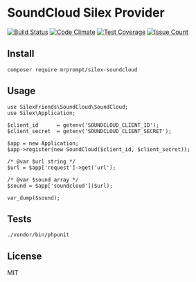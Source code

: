 # SoundCloud Silex Provider

[![Build Status](https://travis-ci.org/SilexFriends/SoundCloud.svg?branch=master)](https://travis-ci.org/SilexFriends/SoundCloud)
[![Code Climate](https://codeclimate.com/github/SilexFriends/SoundCloud/badges/gpa.svg)](https://codeclimate.com/github/SilexFriends/SoundCloud)
[![Test Coverage](https://codeclimate.com/github/SilexFriends/SoundCloud/badges/coverage.svg)](https://codeclimate.com/github/SilexFriends/SoundCloud/coverage)
[![Issue Count](https://codeclimate.com/github/SilexFriends/SoundCloud/badges/issue_count.svg)](https://codeclimate.com/github/SilexFriends/SoundCloud)

## Install
```
composer require mrprompt/silex-soundcloud
```

## Usage
```
use SilexFriends\SoundCloud\SoundCloud;
use Silex\Application;

$client_id      = getenv('SOUNDCLOUD_CLIENT_ID');
$client_secret  = getenv('SOUNDCLOUD_CLIENT_SECRET');

$app = new Application;
$app->register(new SoundCloud($client_id, $client_secret));

/* @var $url string */
$url = $app['request']->get('url');

/* @var $sound array */
$sound = $app['soundcloud']($url);

var_dump($sound);
```

## Tests

```
./vendor/bin/phpunit
```

## License

MIT